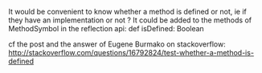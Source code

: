 It would be convenient to know whether a method is defined or not, ie if they have an implementation or not ? It could be added to the methods of MethodSymbol in the reflection api: 
def isDefined: Boolean

cf the post and the answer of Eugene Burmako on stackoverflow:
http://stackoverflow.com/questions/16792824/test-whether-a-method-is-defined

